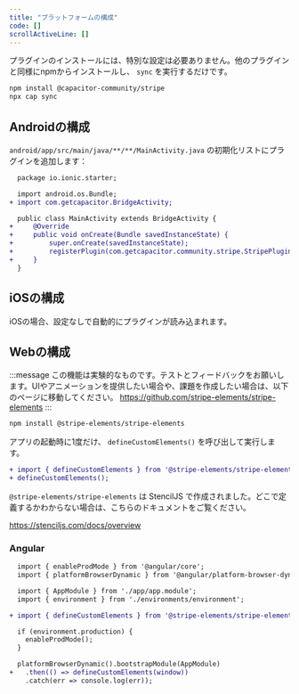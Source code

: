 ```yaml
---
title: "プラットフォームの構成"
code: []
scrollActiveLine: []
---
```


プラグインのインストールには、特別な設定は必要ありません。他のプラグインと同様にnpmからインストールし、 `sync` を実行するだけです。

```bash
npm install @capacitor-community/stripe
npx cap sync
```

## Androidの構成

`android/app/src/main/java/**/**/MainActivity.java` の初期化リストにプラグインを追加します：

```diff java:android/app/src/main/java/**/**/MainActivity.java
  package io.ionic.starter;

  import android.os.Bundle;
+ import com.getcapacitor.BridgeActivity;

  public class MainActivity extends BridgeActivity {
+     @Override
+     public void onCreate(Bundle savedInstanceState) {
+         super.onCreate(savedInstanceState);
+         registerPlugin(com.getcapacitor.community.stripe.StripePlugin.class);
+     }
  }
```

## iOSの構成

iOSの場合、設定なしで自動的にプラグインが読み込まれます。


## Webの構成

:::message
この機能は実験的なものです。テストとフィードバックをお願いします。UIやアニメーションを提供したい場合や、課題を作成したい場合は、以下のページに移動してください。 https://github.com/stripe-elements/stripe-elements
:::

```bash
npm install @stripe-elements/stripe-elements
```

アプリの起動時に1度だけ、 `defineCustomElements()` を呼び出して実行します。

```diff ts
+ import { defineCustomElements } from '@stripe-elements/stripe-elements/loader';
+ defineCustomElements();
```

`@stripe-elements/stripe-elements` は StencilJS で作成されました。どこで定義するかわからない場合は、こちらのドキュメントをご覧ください。

https://stenciljs.com/docs/overview

### Angular

```diff ts:src/main.ts
  import { enableProdMode } from '@angular/core';
  import { platformBrowserDynamic } from '@angular/platform-browser-dynamic';

  import { AppModule } from './app/app.module';
  import { environment } from './environments/environment';

+ import { defineCustomElements } from '@stripe-elements/stripe-elements/loader';

  if (environment.production) {
    enableProdMode();
  }

  platformBrowserDynamic().bootstrapModule(AppModule)
+   .then(() => defineCustomElements(window))
    .catch(err => console.log(err));
```